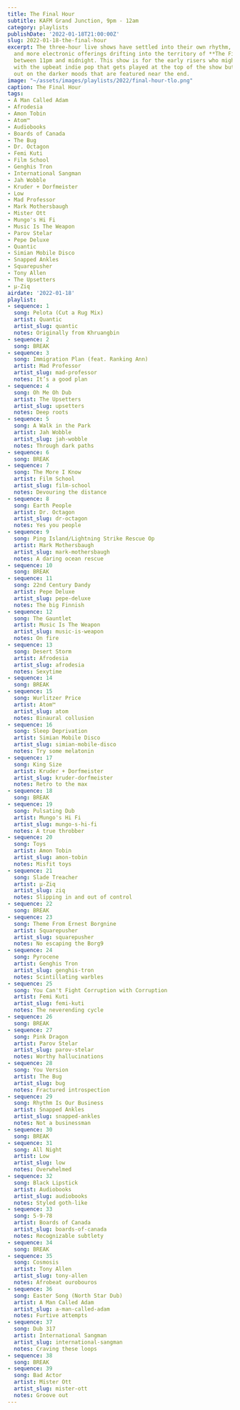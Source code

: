 ```yaml
---
title: The Final Hour
subtitle: KAFM Grand Junction, 9pm - 12am
category: playlists
publishDate: '2022-01-18T21:00:00Z'
slug: 2022-01-18-the-final-hour
excerpt: The three-hour live shows have settled into their own rhythm, with the stranger
  and more electronic offerings drifting into the territory of **The Final Hour**,
  between 11pm and midnight. This show is for the early risers who might be familiar
  with the upbeat indie pop that gets played at the top of the show but are missing
  out on the darker moods that are featured near the end.
image: "~/assets/images/playlists/2022/final-hour-tlo.png"
caption: The Final Hour
tags:
- A Man Called Adam
- Afrodesia
- Amon Tobin
- Atom™
- Audiobooks
- Boards of Canada
- The Bug
- Dr. Octagon
- Femi Kuti
- Film School
- Genghis Tron
- International Sangman
- Jah Wobble
- Kruder + Dorfmeister
- Low
- Mad Professor
- Mark Mothersbaugh
- Mister Ott
- Mungo's Hi Fi
- Music Is The Weapon
- Parov Stelar
- Pepe Deluxe
- Quantic
- Simian Mobile Disco
- Snapped Ankles
- Squarepusher
- Tony Allen
- The Upsetters
- µ-Ziq
airdate: '2022-01-18'
playlist:
- sequence: 1
  song: Pelota (Cut a Rug Mix)
  artist: Quantic
  artist_slug: quantic
  notes: Originally from Khruangbin
- sequence: 2
  song: BREAK
- sequence: 3
  song: Immigration Plan (feat. Ranking Ann)
  artist: Mad Professor
  artist_slug: mad-professor
  notes: It’s a good plan
- sequence: 4
  song: Oh Me Oh Dub
  artist: The Upsetters
  artist_slug: upsetters
  notes: Deep roots
- sequence: 5
  song: A Walk in the Park
  artist: Jah Wobble
  artist_slug: jah-wobble
  notes: Through dark paths
- sequence: 6
  song: BREAK
- sequence: 7
  song: The More I Know
  artist: Film School
  artist_slug: film-school
  notes: Devouring the distance
- sequence: 8
  song: Earth People
  artist: Dr. Octagon
  artist_slug: dr-octagon
  notes: Yes you people
- sequence: 9
  song: Ping Island/Lightning Strike Rescue Op
  artist: Mark Mothersbaugh
  artist_slug: mark-mothersbaugh
  notes: A daring ocean rescue
- sequence: 10
  song: BREAK
- sequence: 11
  song: 22nd Century Dandy
  artist: Pepe Deluxe
  artist_slug: pepe-deluxe
  notes: The big Finnish
- sequence: 12
  song: The Gauntlet
  artist: Music Is The Weapon
  artist_slug: music-is-weapon
  notes: On fire
- sequence: 13
  song: Desert Storm
  artist: Afrodesia
  artist_slug: afrodesia
  notes: Sexytime
- sequence: 14
  song: BREAK
- sequence: 15
  song: Wurlitzer Price
  artist: Atom™
  artist_slug: atom
  notes: Binaural collusion
- sequence: 16
  song: Sleep Deprivation
  artist: Simian Mobile Disco
  artist_slug: simian-mobile-disco
  notes: Try some melatonin
- sequence: 17
  song: King Size
  artist: Kruder + Dorfmeister
  artist_slug: kruder-dorfmeister
  notes: Retro to the max
- sequence: 18
  song: BREAK
- sequence: 19
  song: Pulsating Dub
  artist: Mungo's Hi Fi
  artist_slug: mungo-s-hi-fi
  notes: A true throbber
- sequence: 20
  song: Toys
  artist: Amon Tobin
  artist_slug: amon-tobin
  notes: Misfit toys
- sequence: 21
  song: Slade Treacher
  artist: µ-Ziq
  artist_slug: ziq
  notes: Slipping in and out of control
- sequence: 22
  song: BREAK
- sequence: 23
  song: Theme From Ernest Borgnine
  artist: Squarepusher
  artist_slug: squarepusher
  notes: No escaping the Borg9
- sequence: 24
  song: Pyrocene
  artist: Genghis Tron
  artist_slug: genghis-tron
  notes: Scintillating warbles
- sequence: 25
  song: You Can't Fight Corruption with Corruption
  artist: Femi Kuti
  artist_slug: femi-kuti
  notes: The neverending cycle
- sequence: 26
  song: BREAK
- sequence: 27
  song: Pink Dragon
  artist: Parov Stelar
  artist_slug: parov-stelar
  notes: Worthy hallucinations
- sequence: 28
  song: You Version
  artist: The Bug
  artist_slug: bug
  notes: Fractured introspection
- sequence: 29
  song: Rhythm Is Our Business
  artist: Snapped Ankles
  artist_slug: snapped-ankles
  notes: Not a businessman
- sequence: 30
  song: BREAK
- sequence: 31
  song: All Night
  artist: Low
  artist_slug: low
  notes: Overwhelmed
- sequence: 32
  song: Black Lipstick
  artist: Audiobooks
  artist_slug: audiobooks
  notes: Styled goth-like
- sequence: 33
  song: 5-9-78
  artist: Boards of Canada
  artist_slug: boards-of-canada
  notes: Recognizable subtlety
- sequence: 34
  song: BREAK
- sequence: 35
  song: Cosmosis
  artist: Tony Allen
  artist_slug: tony-allen
  notes: Afrobeat ourobouros
- sequence: 36
  song: Easter Song (North Star Dub)
  artist: A Man Called Adam
  artist_slug: a-man-called-adam
  notes: Furtive attempts
- sequence: 37
  song: Dub 317
  artist: International Sangman
  artist_slug: international-sangman
  notes: Craving these loops
- sequence: 38
  song: BREAK
- sequence: 39
  song: Bad Actor
  artist: Mister Ott
  artist_slug: mister-ott
  notes: Groove out
---
```


